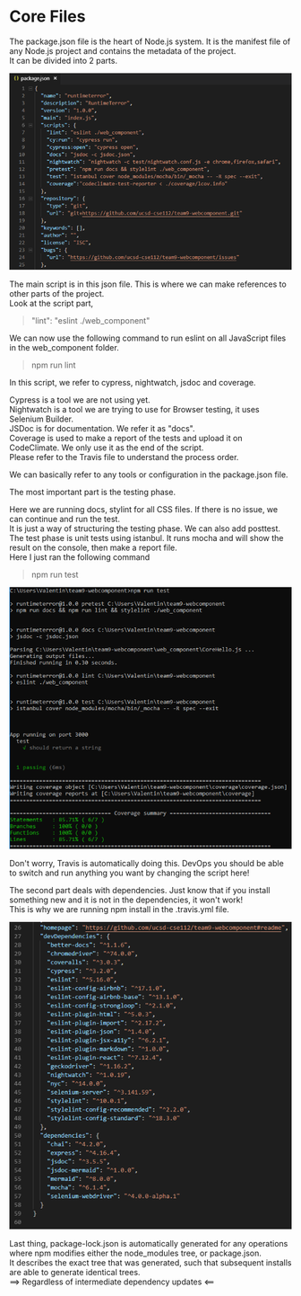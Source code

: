 # Core Files

The package.json file is the heart of Node.js system. It is the manifest file of any Node.js project and contains the metadata of the project.  
It can be divided into 2 parts.

<img src="images/package1.PNG">

The main script is in this json file. This is where we can make references to other parts of the project.  
Look at the script part, 
>"lint": "eslint ./web_component"

We can now use the following command to run eslint on all JavaScript files in the web_component folder.  
>npm run lint

In this script, we refer to cypress, nightwatch, jsdoc and coverage.

Cypress is a tool we are not using yet.  
Nightwatch is a tool we are trying to use for Browser testing, it uses Selenium Builder.  
JSDoc is for documentation. We refer it as "docs".  
Coverage is used to make a report of the tests and upload it on CodeClimate. We only use it as the end of the script.  
Please refer to the Travis file to understand the process order.  

We can basically refer to any tools or configuration in the package.json file.  

The most important part is the testing phase.  

Here we are running docs, stylint for all CSS files. If there is no issue, we can continue and run the test.  
It is just a way of structuring the testing phase. We can also add posttest.  
The test phase is unit tests using istanbul. It runs mocha and will show the result on the console, then make a report file.  
Here I just ran the following command
>npm run test

<img src="images/commandtest.PNG">

Don't worry, Travis is automatically doing this. DevOps you should be able to switch and run anything you want by changing the script here!  

The second part deals with dependencies. Just know that if you install something new and it is not in the dependencies, it won't work!  
This is why we are running npm install in the .travis.yml file.

<img src="images/package2.PNG">

Last thing, package-lock.json is automatically generated for any operations where npm modifies either the node_modules tree, or package.json.  
It describes the exact tree that was generated, such that subsequent installs are able to generate identical trees.  
==> Regardless of intermediate dependency updates <==